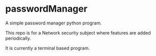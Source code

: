 # passwordManager
A simple password manager python program.

This repo is for a Network security subject where features are added periodically.

It is currently a terminal based program.
